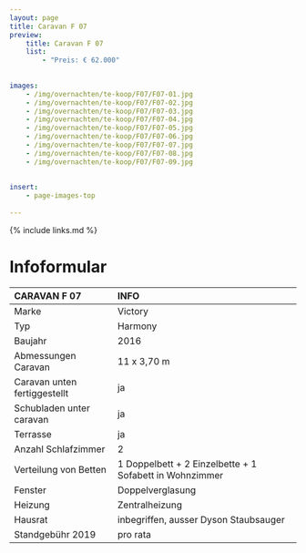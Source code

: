 ```yaml
---
layout: page
title: Caravan F 07
preview: 
    title: Caravan F 07
    list:
        - "Preis: € 62.000"
        
        
images:
    - /img/overnachten/te-koop/F07/F07-01.jpg
    - /img/overnachten/te-koop/F07/F07-02.jpg
    - /img/overnachten/te-koop/F07/F07-03.jpg
    - /img/overnachten/te-koop/F07/F07-04.jpg
    - /img/overnachten/te-koop/F07/F07-05.jpg
    - /img/overnachten/te-koop/F07/F07-06.jpg
    - /img/overnachten/te-koop/F07/F07-07.jpg
    - /img/overnachten/te-koop/F07/F07-08.jpg
    - /img/overnachten/te-koop/F07/F07-09.jpg
    
    
insert:
    - page-images-top
    
---
```


{% include links.md %}



# Infoformular

CARAVAN F 07                | INFO        | 
:---------------------------|:------------|
Marke                       |Victory
Typ                         |Harmony
Baujahr                     |2016
Abmessungen Caravan         |11 x 3,70 m
Caravan unten fertiggestellt|ja
Schubladen unter caravan    |ja
Terrasse                    |ja
Anzahl Schlafzimmer         |2
Verteilung von Betten       |1 Doppelbett + 2 Einzelbette + 1 Sofabett in Wohnzimmer
Fenster                     |Doppelverglasung
Heizung                     |Zentralheizung
Hausrat                     |inbegriffen, ausser Dyson Staubsauger
Standgebühr 2019            |pro rata